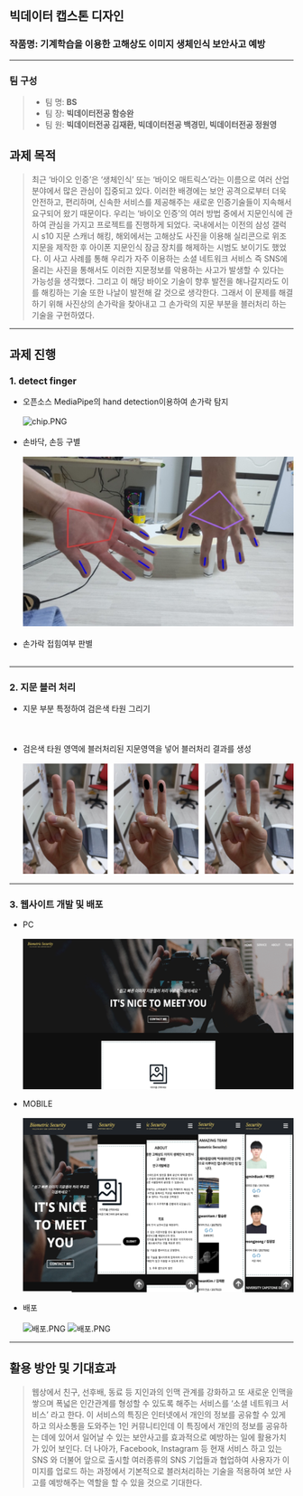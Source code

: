 ## 빅데이터 캡스톤 디자인

### 작품명: 기계학습을 이용한 고해상도 이미지 생체인식 보안사고 예방

---

### 팀 구성

> - 팀 명: **BS**
> - 팀 장: **빅데이터전공 함승완**
> - 팀 원: **빅데이터전공 김재환, 빅데이터전공 백경민, 빅데이터전공 정원영**

## 과제 목적

> 최근 ‘바이오 인증’은 ‘생체인식’ 또는 ‘바이오 매트릭스’라는 이름으로 여러 산업 분야에서 많은 관심이 집중되고 있다. 이러한 배경에는 보안 공격으로부터 더욱 안전하고, 편리하며, 신속한 서비스를 제공해주는 새로운 인증기술들이 지속해서 요구되어 왔기 때문이다. 우리는 ‘바이오 인증’의 여러 방법 중에서 지문인식에 관하여 관심을 가지고 프로젝트를 진행하게 되었다. 국내에서는 이전의 삼성 갤럭시 s10 지문 스캐너 해킹, 해외에서는 고해상도 사진을 이용해 실리콘으로 위조지문을 제작한 후 아이폰 지문인식 잠금 장치를 해제하는 시범도 보이기도 했었다. 이 사고 사례를 통해 우리가 자주 이용하는 소셜 네트워크 서비스 즉 SNS에 올리는 사진을 통해서도 이러한 지문정보를 악용하는 사고가 발생할 수 있다는 가능성을 생각했다. 그리고 이 해당 바이오 기술이 향후 발전을 해나갈지라도 이를 해킹하는 기술 또한 나날이 발전해 갈 것으로 생각한다. 그래서 이 문제를 해결하기 위해 사진상의 손가락을 찾아내고 그 손가락의 지문 부분을 블러처리 하는 기술을 구현하였다.

---

## 과제 진행

### 1. detect finger

- 오픈소스 MediaPipe의 hand detection이용하여 손가락 탐지
  <br></br>
  ![chip.PNG](https://google.github.io/mediapipe/images/logo_horizontal_color.png)
  <br></br>
- 손바닥, 손등 구별
  <br></br>
  ![silhum.PNG](./imgs/detect.PNG)
  <br></br>
- 손가락 접힘여부 판별
  <br></br>

---

### 2. 지문 블러 처리

- 지문 부분 특정하여 검은색 타원 그리기
  <br></br>
  <br></br>
- 검은색 타원 영역에 블러처리된 지문영역을 넣어 블러처리 결과를 생성
  <br></br>
  ![blur.PNG](./imgs/blur.PNG)

---

### 3. 웹사이트 개발 및 배포

- PC
  <br></br>
  ![pc.PNG](./imgs/pc.PNG)

- MOBILE
  <br></br>
  ![mobile.PNG](./imgs/mobile.PNG)

- 배포
  <br></br>
  ![배포.PNG](https://blog.kakaocdn.net/dn/l8Hkt/btqEzeUzi79/9lbAN6lw803rD6mwPDACr0/img.png)
  ![배포.PNG](https://media.vlpt.us/images/new_wisdom/post/4a0259ee-b980-484b-8bf4-25eb4705459f/flask.png)

---

## 활용 방안 및 기대효과

> 웹상에서 친구, 선후배, 동료 등 지인과의 인맥 관계를 강화하고 또 새로운 인맥을 쌓으며 폭넓은 인간관계를 형성할 수 있도록 해주는 서비스를 ‘소셜 네트워크 서비스’ 라고 한다. 이 서비스의 특징은 인터넷에서 개인의 정보를 공유할 수 있게 하고 의사소통을 도와주는 1인 커뮤니티인데 이 특징에서 개인의 정보를 공유하는 데에 있어서 일어날 수 있는 보안사고를 효과적으로 예방하는 일에 활용가치가 있어 보인다. 더 나아가, Facebook, Instagram 등 현재 서비스 하고 있는 SNS 와 더불어 앞으로 출시할 여러종류의 SNS 기업들과 협업하여 사용자가 이미지를 업로드 하는 과정에서 기본적으로 블러처리하는 기술을 적용하여 보안 사고를 예방해주는 역할을 할 수 있을 것으로 기대한다.
